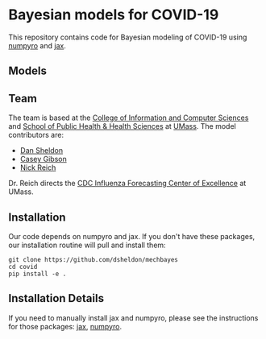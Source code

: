 # Bayesian models for COVID-19

This repository contains code for Bayesian modeling of COVID-19 using [numpyro](https://github.com/pyro-ppl/numpyro) and [jax](https://github.com/google/jax).

## Models

## Team

The team is based at the [College of Information and Computer Sciences](https://www.cics.umass.edu/) and [School of Public Health & Health Sciences](https://www.umass.edu/sphhs/) at [UMass](https://www.umass.edu). The model contributors are:

* [Dan Sheldon](https://people.cs.umass.edu/~sheldon/)
* [Casey Gibson](https://gcgibson.github.io/)
* [Nick Reich](https://reichlab.io/people)

Dr. Reich directs the [CDC Influenza Forecasting Center of Excellence](https://www.umass.edu/newsoffice/article/cdc-designates-umass-amherst-flu) at UMass.

## Installation

Our code depends on numpyro and jax. If you don't have these packages, our installation routine will pull and install them:
~~~
git clone https://github.com/dsheldon/mechbayes
cd covid
pip install -e .
~~~

## Installation Details

If you need to manually install jax and numpyro, please see the instructions for those packages: [jax](https://github.com/google/jax#installation),  [numpyro](https://github.com/pyro-ppl/numpyro#installation).

